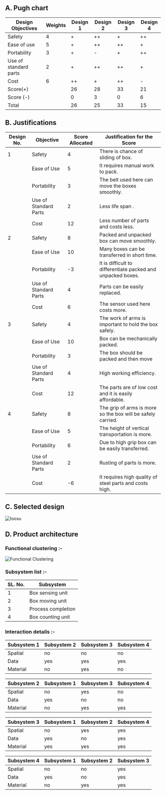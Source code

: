 ## A. Pugh chart
|Design Objectives|	Weights|	Design 1|	Design 2|	Design 3|	Design 4|
|-----------------|------------|----------------|---------------|---------------|---------------|
|Safety|	4|	+|	++|	+|	++|
|Ease of use|	5|	+|	++|	++|	+|
|Portability|	3|	+|	-|	+|	++|
|Use of standard parts|	2|	+|	++|	++|	+|
|Cost|	6|	++|	+|	++|	-|
|Score(+)|	|	26|	28|	33|	21|
|Score (-)|	|	0|	3|	0|	6|
|Total|		|26|	25|	33|	15|

## B. Justifications
|Design No.|	Objective|	Score Allocated|	Justification for the Score|
|----------|-------------|---------------------|-----------------------------------|	
|1|	Safety|	4|	There is chance of sliding of box.|	
|  |     Ease of Use|	5|	It requires manual work to pack.|	
|  |	Portability|	3|	The belt used here can move the boxes smoothly.|	
|  |	Use of Standard Parts|	2|	Less life span .|	
|  |	Cost|	12|	Less number of parts and costs less.|	
|2|	Safety|	8|	Packed and unpacked box can move smoothly.|	
|  |	Ease of Use|	10|	Many boxes can be transferred in short time.|	
|   |	Portability|	-3|	It is difficult to differentiate packed and unpacked boxes.|	
|    |	Use of Standard Parts|	4|	Parts can be easily replaced.|	
|    |	Cost|	6|	The sensor used here costs more.|	
|3  |	Safety|	4|	 The work of arms is important to hold the box safely.|	
|   |	Ease of Use|	10|	Box can be mechanically packed.|	
|   |	Portability|	3|	The box should be packed and then move|
|    |	Use of Standard Parts|	4|	High working efficiency.| 	
|    |Cost|	12|	The parts are of low cost and it is easily affordable.|	
|4   |	Safety|	8|	The grip of arms is more so the box will be safely carried.|	
|  |	Ease of Use|	5|	The height of vertical transportation is more.|
|  |	Portability|	6|	Due to high grip box can be easily transferred.|	
|  |	Use of Standard Parts|	2|	Rusting of parts is more.|	
|  |	Cost|	-6|	It requires high quality of steel parts and costs high.|

## C. Selected design 

![loosu](https://user-images.githubusercontent.com/84016535/122950655-415d7400-d39a-11eb-8e00-844477940e91.jpg)
	
## D. Product architecture
### Functional clustering :-
![Functional Clustering](https://user-images.githubusercontent.com/83761389/125247744-e66fca80-e310-11eb-8e37-6a463f5cff7d.png)

### Subsystem list :-
	
|SL. No.|	Subsystem|
|-------|----------------|
|1	|Box sensing unit|
|2	|Box moving unit|
|3     |Process completion|
|4     |Box counting unit|

### Interaction details :-
			
|Subsystem 1|	Subsystem 2|	Subsystem 3|	Subsystem 4|
|-----------|--------------|---------------|---------------|
|Spatial|	no|	no|	no|
|Data|	yes|	yes|	yes|
|Material|	no|	yes|	no|
			
			
|Subsystem 2|	Subsystem 1|	Subsystem 3|	Subsystem 4|
|-----------|--------------|---------------|---------------|
|Spatial|	no|	yes|	no|
|Data| 	yes|	no|	no|
|Material|	no|	yes|	yes|
			
|Subsystem 3|	Subsystem 1|	Subsystem 2|	Subsystem 4|
|-----------|--------------|---------------|---------------|
|Spatial|	no |	yes|	yes|
|Data |	yes|	no |	yes|
|Material|	yes|	yes|	yes|
			
|Subsystem 4|	Subsystem 1 |	Subsystem 2|	Subsystem 3|
|-----------|---------------|--------------|---------------|
|Spatial|	no|	no|	yes|
|Data |	yes|	no|	yes|
|Material|	no|	yes|	yes|



